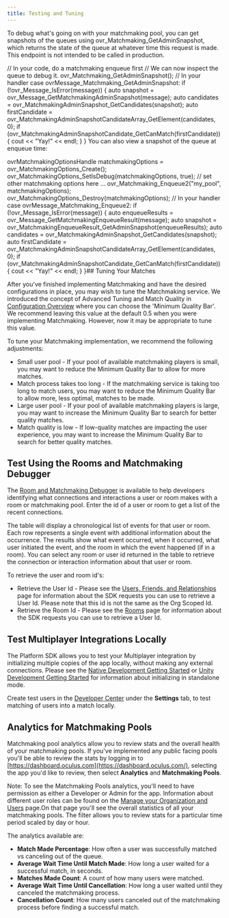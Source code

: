 ```yaml
---
title: Testing and Tuning
---
```

To debug what's going on with your matchmaking pool, you can get snapshots of the queues using ovr\_Matchmaking\_GetAdminSnapshot, which returns the state of the queue at whatever time this request is made. This endpoint is not intended to be called in production.

// In your code, do a matchmaking enqueue first // We can now inspect the queue to debug it. ovr\_Matchmaking\_GetAdminSnapshot(); // In your handler case ovrMessage\_Matchmaking\_GetAdminSnapshot: if (!ovr\_Message\_IsError(message)) { auto snapshot = ovr\_Message\_GetMatchmakingAdminSnapshot(message); auto candidates = ovr\_MatchmakingAdminSnapshot\_GetCandidates(snapshot); auto firstCandidate = ovr\_MatchmakingAdminSnapshotCandidateArray\_GetElement(candidates, 0); if (ovr\_MatchmakingAdminSnapshotCandidate\_GetCanMatch(firstCandidate)) { cout << "Yay!" << endl; } } You can also view a snapshot of the queue at enqueue time:

ovrMatchmakingOptionsHandle matchmakingOptions = ovr\_MatchmakingOptions\_Create(); ovr\_MatchmakingOptions\_SetIsDebug(matchmakingOptions, true); // set other matchmaking options here ... ovr\_Matchmaking\_Enqueue2("my\_pool", matchmakingOptions); ovr\_MatchmakingOptions\_Destroy(matchmakingOptions); // In your handler case ovrMessage\_Matchmaking\_Enqueue2: if (!ovr\_Message\_IsError(message)) { auto enqueueResults = ovr\_Message\_GetMatchmakingEnqueueResult(message); auto snapshot = ovr\_MatchmakingEnqueueResult\_GetAdminSnapshot(enqueueResults); auto candidates = ovr\_MatchmakingAdminSnapshot\_GetCandidates(snapshot); auto firstCandidate = ovr\_MatchmakingAdminSnapshotCandidateArray\_GetElement(candidates, 0); if (ovr\_MatchmakingAdminSnapshotCandidate\_GetCanMatch(firstCandidate)) { cout << "Yay!" << endl; } }## Tuning Your Matches

After you've finished implementing Matchmaking and have the desired configurations in place, you may wish to tune the Matchmaking service. We introduced the concept of Advanced Tuning and Match Quality in [Configuration Overview](/documentation/platform/latest/concepts/dg-matchmaking-2a_platform_overview/) where you can choose the 'Minimum Quality Bar'. We recommend leaving this value at the default 0.5 when you were implementing Matchmaking. However, now it may be appropriate to tune this value. 

To tune your Matchmaking implementation, we recommend the following adjustments:

* Small user pool - If your pool of available matchmaking players is small, you may want to reduce the Minimum Quality Bar to allow for more matches.
* Match process takes too long - If the matchmaking service is taking too long to match users, you may want to reduce the Minimum Quality Bar to allow more, less optimal, matches to be made.
* Large user pool - If your pool of available matchmaking players is large, you may want to increase the Minimum Quality Bar to search for better quality matches.
* Match quality is low - If low-quality matches are impacting the user experience, you may want to increase the Minimum Quality Bar to search for better quality matches.
## Test Using the Rooms and Matchmaking Debugger

The [Room and Matchmaking Debugger](https://dashboard.oculus.com/tools/rooms-and-matchmaking-debugger/) is available to help developers identifying what connections and interactions a user or room makes with a room or matchmaking pool. Enter the id of a user or room to get a list of the recent connections. 

The table will display a chronological list of events for that user or room. Each row represents a single event with additional information about the occurrence. The results show what event occurred, when it occurred, what user initiated the event, and the room in which the event happened (if in a room). You can select any room or user id returned in the table to retrieve the connection or interaction information about that user or room. 

To retrieve the user and room id's:

* Retrieve the User Id - Please see the [Users, Friends, and Relationships](/documentation/platform/latest/concepts/dg-presence/ "Users, friends, and relationships manages information about each user's unique persona, their relationship with their friends, and their recent encounters in VR.") page for information about the SDK requests you can use to retrieve a User Id. Please note that this id is not the same as the Org Scoped Id.
* Retrieve the Room Id - Please see the [Rooms](/documentation/platform/latest/concepts/dg-rooms/ "Rooms are virtual places where users come together to interact in your app.") page for information about the SDK requests you can use to retrieve a User Id.
## Test Multiplayer Integrations Locally

The Platform SDK allows you to test your Multiplayer integration by initializing multiple copies of the app locally, without making any external connections. Please see the [Native Development Getting Started](/documentation/platform/latest/concepts/pgsg-native-gsg/ "The native getting started guide will walk you through the basics of setting up your development environment, initializing the SDK, and checking the user's entitlement.") or [Unity Development Getting Started](/documentation/platform/latest/concepts/pgsg-unity-gsg/ "The Unity getting started guide will walk you through the basics of setting up your development environment, initializing the SDK, and checking the user's entitlement.") for information about initializing in standalone mode.

Create test users in the [Developer Center](https://dashboard.oculus.com/) under the **Settings** tab, to test matching of users into a match locally. 

## Analytics for Matchmaking Pools

Matchmaking pool analytics allow you to review stats and the overall health of your matchmaking pools. If you've implemented any public facing pools you'll be able to review the stats by logging in to [https://dashboard.oculus.com](https://dashboard.oculus.com/), selecting the app you'd like to review, then select **Analytics** and **Matchmaking Pools**.

Note: To see the Matchmaking Pools analytics, you'll need to have permission as either a Developer or Admin for the app. Information about different user roles can be found on the [Manage your Organization and Users](/distribute/latest/concepts/publish-account-management-intro/) page.On that page you'll see the overall statistics of all your matchmaking pools. The filter allows you to review stats for a particular time period scaled by day or hour.

The analytics available are:

* **Match Made Percentage**: How often a user was successfully matched vs canceling out of the queue.
* **Average Wait Time Until Match Made**: How long a user waited for a successful match, in seconds. 
* **Matches Made Count**: A count of how many users were matched.
* **Average Wait Time Until Cancellation**: How long a user waited until they canceled the matchmaking process.
* **Cancellation Count**: How many users canceled out of the matchmaking process before finding a successful match.
